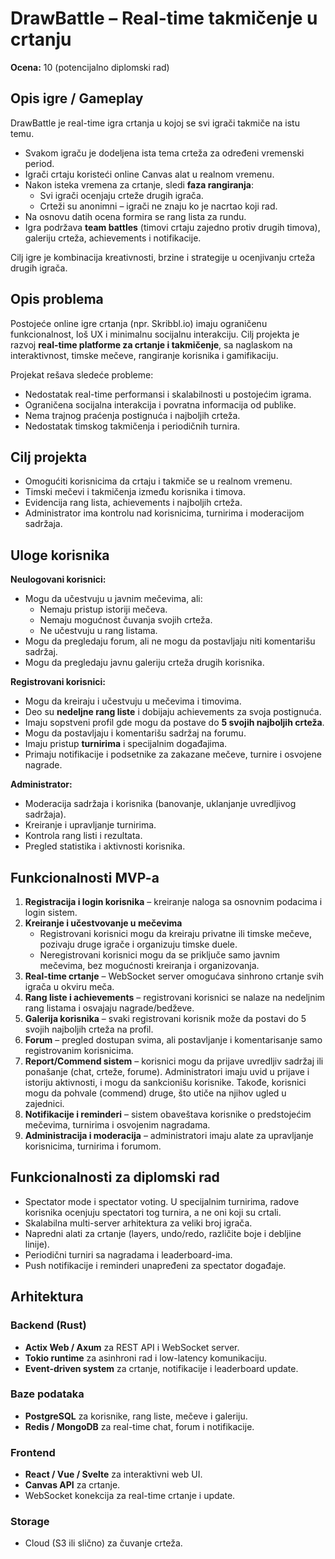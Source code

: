 # DrawBattle – Real-time takmičenje u crtanju

**Ocena:** 10 (potencijalno diplomski rad)

## Opis igre / Gameplay

DrawBattle je real-time igra crtanja u kojoj se svi igrači takmiče na istu temu.  

- Svakom igraču je dodeljena ista tema crteža za određeni vremenski period.  
- Igrači crtaju koristeći online Canvas alat u realnom vremenu.  
- Nakon isteka vremena za crtanje, sledi **faza rangiranja**:  
  - Svi igrači ocenjaju crteže drugih igrača.  
  - Crteži su anonimni – igrači ne znaju ko je nacrtao koji rad.  
- Na osnovu datih ocena formira se rang lista za rundu.  
- Igra podržava **team battles** (timovi crtaju zajedno protiv drugih timova), galeriju crteža, achievements i notifikacije.  

Cilj igre je kombinacija kreativnosti, brzine i strategije u ocenjivanju crteža drugih igrača.

## Opis problema

Postojeće online igre crtanja (npr. Skribbl.io) imaju ograničenu funkcionalnost, loš UX i minimalnu socijalnu interakciju. Cilj projekta je razvoj **real-time platforme za crtanje i takmičenje**, sa naglaskom na interaktivnost, timske mečeve, rangiranje korisnika i gamifikaciju.

Projekat rešava sledeće probleme:  
- Nedostatak real-time performansi i skalabilnosti u postojećim igrama.  
- Ograničena socijalna interakcija i povratna informacija od publike.  
- Nema trajnog praćenja postignuća i najboljih crteža.  
- Nedostatak timskog takmičenja i periodičnih turnira.

## Cilj projekta

- Omogućiti korisnicima da crtaju i takmiče se u realnom vremenu.  
- Timski mečevi i takmičenja između korisnika i timova.  
- Evidencija rang lista, achievements i najboljih crteža.  
- Administrator ima kontrolu nad korisnicima, turnirima i moderacijom sadržaja.  

## Uloge korisnika

**Neulogovani korisnici:**  
- Mogu da učestvuju u javnim mečevima, ali:  
  - Nemaju pristup istoriji mečeva.  
  - Nemaju mogućnost čuvanja svojih crteža.  
  - Ne učestvuju u rang listama.
- Mogu da pregledaju forum, ali ne mogu da postavljaju niti komentarišu sadržaj.  
- Mogu da pregledaju javnu galeriju crteža drugih korisnika.  

**Registrovani korisnici:**  
- Mogu da kreiraju i učestvuju u mečevima i timovima.  
- Deo su **nedeljne rang liste** i dobijaju achievements za svoja postignuća.  
- Imaju sopstveni profil gde mogu da postave do **5 svojih najboljih crteža**.  
- Mogu da postavljaju i komentarišu sadržaj na forumu.  
- Imaju pristup **turnirima** i specijalnim događajima.  
- Primaju notifikacije i podsetnike za zakazane mečeve, turnire i osvojene nagrade.  

**Administrator:**  
- Moderacija sadržaja i korisnika (banovanje, uklanjanje uvredljivog sadržaja).  
- Kreiranje i upravljanje turnirima.  
- Kontrola rang listi i rezultata.  
- Pregled statistika i aktivnosti korisnika.  


## Funkcionalnosti MVP-a

1. **Registracija i login korisnika** – kreiranje naloga sa osnovnim podacima i login sistem.  
2. **Kreiranje i učestvovanje u mečevima**  
   - Registrovani korisnici mogu da kreiraju privatne ili timske mečeve, pozivaju druge igrače i organizuju timske duele.  
   - Neregistrovani korisnici mogu da se priključe samo javnim mečevima, bez mogućnosti kreiranja i organizovanja.  
3. **Real-time crtanje** – WebSocket server omogućava sinhrono crtanje svih igrača u okviru meča.  
4. **Rang liste i achievements** – registrovani korisnici se nalaze na nedeljnim rang listama i osvajaju nagrade/bedževe.  
5. **Galerija korisnika** – svaki registrovani korisnik može da postavi do 5 svojih najboljih crteža na profil.  
6. **Forum** – pregled dostupan svima, ali postavljanje i komentarisanje samo registrovanim korisnicima.  
7. **Report/Commend sistem** – korisnici mogu da prijave uvredljiv sadržaj ili ponašanje (chat, crteže, forume). Administratori imaju uvid u prijave i istoriju aktivnosti, i mogu da sankcionišu korisnike. Takođe, korisnici mogu da pohvale (commend) druge, što utiče na njihov ugled u zajednici.
8. **Notifikacije i reminderi** – sistem obaveštava korisnike o predstojećim mečevima, turnirima i osvojenim nagradama.  
9. **Administracija i moderacija** – administratori imaju alate za upravljanje korisnicima, turnirima i forumom.  

## Funkcionalnosti za diplomski rad

- Spectator mode i spectator voting. U specijalnim turnirima, radove korisnika ocenjuju spectatori tog turnira, a ne oni koji su crtali.  
- Skalabilna multi-server arhitektura za veliki broj igrača.  
- Napredni alati za crtanje (layers, undo/redo, različite boje i debljine linije).  
- Periodični turniri sa nagradama i leaderboard-ima.  
- Push notifikacije i reminderi unapređeni za spectator događaje.  

## Arhitektura

### Backend (Rust)
- **Actix Web / Axum** za REST API i WebSocket server.  
- **Tokio runtime** za asinhroni rad i low-latency komunikaciju.  
- **Event-driven system** za crtanje, notifikacije i leaderboard update.  

### Baze podataka
- **PostgreSQL** za korisnike, rang liste, mečeve i galeriju.  
- **Redis / MongoDB** za real-time chat, forum i notifikacije.  

### Frontend
- **React / Vue / Svelte** za interaktivni web UI.  
- **Canvas API** za crtanje.  
- WebSocket konekcija za real-time crtanje i update.

### Storage
- Cloud (S3 ili slično) za čuvanje crteža.  